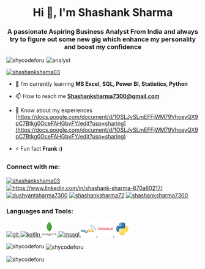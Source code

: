<h1 align="center">Hi 👋, I'm Shashank Sharma</h1>
<h3 align="center">A passionate Aspiring Business Analyst From India and always try to figure out some new gig which enhance my personality and boost my confidence</h3>
<img align="right" alt="analyst" width="400" src="https://www.google.com/url?sa=i&url=https%3A%2F%2Fgithub.com%2Fhimanshu-commits&psig=AOvVaw3QDilyfsqI85tf7t6AftfY&ust=1711429363938000&source=images&cd=vfe&opi=89978449&ved=0CBEQjRxqFwoTCPiJxazRjoUDFQAAAAAdAAAAABAE">

<p align="left"> <img src="https://komarev.com/ghpvc/?username=shycodeforu&label=Profile%20views&color=0e75b6&style=flat" alt="shycodeforu" /> </p>

<p align="left"> <a href="https://twitter.com/shashankshama03" target="blank"><img src="https://img.shields.io/twitter/follow/shashankshama03?logo=twitter&style=for-the-badge" alt="shashankshama03" /></a> </p>

- 🌱 I’m currently learning **MS Excel, SQL, Power BI, Statistics, Python**

- 📫 How to reach me **Shashanksharma7300@gmail.com**

- 📄 Know about my experiences [https://docs.google.com/document/d/1OSLJvSLmEFFjWM79VhoeyQX9pC7Btkg0OceFAHGbvFY/edit?usp=sharing](https://docs.google.com/document/d/1OSLJvSLmEFFjWM79VhoeyQX9pC7Btkg0OceFAHGbvFY/edit?usp=sharing)

- ⚡ Fun fact **Frank :)**

<h3 align="left">Connect with me:</h3>
<p align="left">
<a href="https://twitter.com/shashankshama03" target="blank"><img align="center" src="https://raw.githubusercontent.com/rahuldkjain/github-profile-readme-generator/master/src/images/icons/Social/twitter.svg" alt="shashankshama03" height="30" width="40" /></a>
<a href="https://linkedin.com/in/https://www.linkedin.com/in/shashank-sharma-870a60217/" target="blank"><img align="center" src="https://raw.githubusercontent.com/rahuldkjain/github-profile-readme-generator/master/src/images/icons/Social/linked-in-alt.svg" alt="https://www.linkedin.com/in/shashank-sharma-870a60217/" height="30" width="40" /></a>
<a href="https://kaggle.com/dushyantsharma7300" target="blank"><img align="center" src="https://raw.githubusercontent.com/rahuldkjain/github-profile-readme-generator/master/src/images/icons/Social/kaggle.svg" alt="dushyantsharma7300" height="30" width="40" /></a>
<a href="https://www.hackerrank.com/shashanksharma72" target="blank"><img align="center" src="https://raw.githubusercontent.com/rahuldkjain/github-profile-readme-generator/master/src/images/icons/Social/hackerrank.svg" alt="shashanksharma72" height="30" width="40" /></a>
<a href="https://auth.geeksforgeeks.org/user/shashanksharma7300" target="blank"><img align="center" src="https://raw.githubusercontent.com/rahuldkjain/github-profile-readme-generator/master/src/images/icons/Social/geeks-for-geeks.svg" alt="shashanksharma7300" height="30" width="40" /></a>
</p>

<h3 align="left">Languages and Tools:</h3>
<p align="left"> <a href="https://git-scm.com/" target="_blank" rel="noreferrer"> <img src="https://www.vectorlogo.zone/logos/git-scm/git-scm-icon.svg" alt="git" width="40" height="40"/> </a> <a href="https://kotlinlang.org" target="_blank" rel="noreferrer"> <img src="https://www.vectorlogo.zone/logos/kotlinlang/kotlinlang-icon.svg" alt="kotlin" width="40" height="40"/> </a> <a href="https://www.mongodb.com/" target="_blank" rel="noreferrer"> <img src="https://raw.githubusercontent.com/devicons/devicon/master/icons/mongodb/mongodb-original-wordmark.svg" alt="mongodb" width="40" height="40"/> </a> <a href="https://www.microsoft.com/en-us/sql-server" target="_blank" rel="noreferrer"> <img src="https://www.svgrepo.com/show/303229/microsoft-sql-server-logo.svg" alt="mssql" width="40" height="40"/> </a> <a href="https://www.mysql.com/" target="_blank" rel="noreferrer"> <img src="https://raw.githubusercontent.com/devicons/devicon/master/icons/mysql/mysql-original-wordmark.svg" alt="mysql" width="40" height="40"/> </a> <a href="https://www.oracle.com/" target="_blank" rel="noreferrer"> <img src="https://raw.githubusercontent.com/devicons/devicon/master/icons/oracle/oracle-original.svg" alt="oracle" width="40" height="40"/> </a> <a href="https://www.python.org" target="_blank" rel="noreferrer"> <img src="https://raw.githubusercontent.com/devicons/devicon/master/icons/python/python-original.svg" alt="python" width="40" height="40"/> </a> </p>

<p><img align="left" src="https://github-readme-stats.vercel.app/api/top-langs?username=shycodeforu&show_icons=true&locale=en&layout=compact" alt="shycodeforu" /></p>

<p>&nbsp;<img align="center" src="https://github-readme-stats.vercel.app/api?username=shycodeforu&show_icons=true&locale=en" alt="shycodeforu" /></p>

<p><img align="center" src="https://github-readme-streak-stats.herokuapp.com/?user=shycodeforu&" alt="shycodeforu" /></p>
